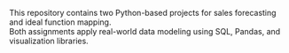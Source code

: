 This repository contains two Python-based projects for sales forecasting and ideal function mapping.  
Both assignments apply real-world data modeling using SQL, Pandas, and visualization libraries.
